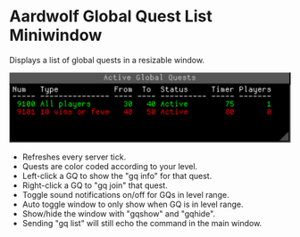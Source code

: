 # Aardwolf Global Quest List Miniwindow
Displays a list of global quests in a resizable window.

![screenshot of the plugin](https://github.com/Memnoch1244/GQ-List/blob/main/Screenshot.png)

- Refreshes every server tick.
- Quests are color coded according to your level.
- Left-click a GQ to show the "gq info" for that quest.
- Right-click a GQ to "gq join" that quest.
- Toggle sound notifications on/off for GQs in level range.
- Auto toggle window to only show when GQ is in level range.
- Show/hide the window with "gqshow" and "gqhide".
- Sending "gq list" will still echo the command in the main window.
